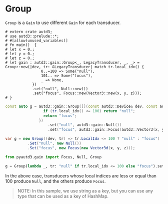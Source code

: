 # Group

`Group` is a `Gain` to use different `Gain` for each transducer.

```rust,edition2021
# extern crate autd3;
# use autd3::prelude::*;
# #[allow(unused_variables)]
# fn main()  {
# let x = 0.;
# let y = 0.;
# let z = 0.;
# let gain : autd3::gain::Group<_, LegacyTransducer, _, _> =
Group::new(|dev, tr: &LegacyTransducer| match tr.local_idx() {
                0..=100 => Some("null"),
                101.. => Some("focus"),
                _ => None,
            })
            .set("null", Null::new())
            .set("focus", Focus::new(Vector3::new(x, y, z)));
# }
```

```cpp
const auto g = autd3::gain::Group([](const autd3::Device& dev, const autd3::Transducer& tr) -> std::optional<const char*> {
                 if (tr.local_idx() <= 100) return "null";
                 return "focus";
               })
                   .set("null", autd3::gain::Null())
                   .set("focus", autd3::gain::Focus(autd3::Vector3(x, y, z)));
```

```cs
var g = new Group((dev, tr) => tr.LocalIdx <= 100 ? "null" : "focus")
          .Set("null", new Null())
          .Set("focus", new Focus(new Vector3d(x, y, z)));
```

```python
from pyautd3.gain import Focus, Null, Group

g = Group(lambda _, tr: "null" if tr.local_idx <= 100 else "focus").set_gain("null", Null()).set_gain("focus", Focus(np.array([x, y, z])))

```

In the above case, transducers whose local indices are less or equal than 100 produce `Null`, and the others produce `Focus`.

> NOTE:
> In this sample, we use string as a key, but you can use any type that can be used as a key of HashMap.

